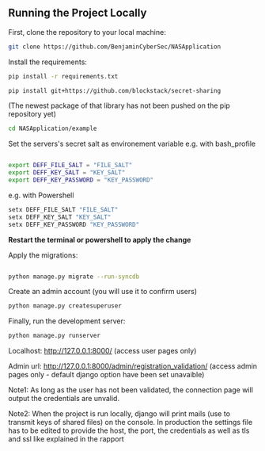 

## Running the Project Locally

First, clone the repository to your local machine:

```bash
git clone https://github.com/BenjaminCyberSec/NASApplication
```

Install the requirements:

```bash
pip install -r requirements.txt

pip install git+https://github.com/blockstack/secret-sharing
```
(The newest package of that library has not been pushed on the pip repository yet)

```bash
cd NASApplication/example
```

Set the servers's secret salt as environement variable
e.g. with bash_profile

```bash

export DEFF_FILE_SALT = "FILE_SALT"
export DEFF_KEY_SALT = "KEY_SALT"
export DEFF_KEY_PASSWORD = "KEY_PASSWORD"
```

e.g. with Powershell

```bash
setx DEFF_FILE_SALT "FILE_SALT"
setx DEFF_KEY_SALT "KEY_SALT"
setx DEFF_KEY_PASSWORD "KEY_PASSWORD"
```

**Restart the terminal or powershell to apply the change**

Apply the migrations:


```bash

python manage.py migrate --run-syncdb
```

Create an admin account (you will use it to confirm users)

```bash
python manage.py createsuperuser
```


Finally, run the development server:

```bash
python manage.py runserver
```

Localhost: http://127.0.0.1:8000/ (access user pages only)


Admin url: http://127.0.0.1:8000/admin/registration_validation/ (access admin pages only - default django option have been set unavaible)

Note1:
As long as the user has not been validated, the connection page will output the credentials are unvalid.


Note2:
When the project is run locally, django will print mails (use to transmit keys of shared files) on the console.
In production the settings file has to be edited to provide the host, the port, the credentials as well as tls and ssl like explained in the rapport
